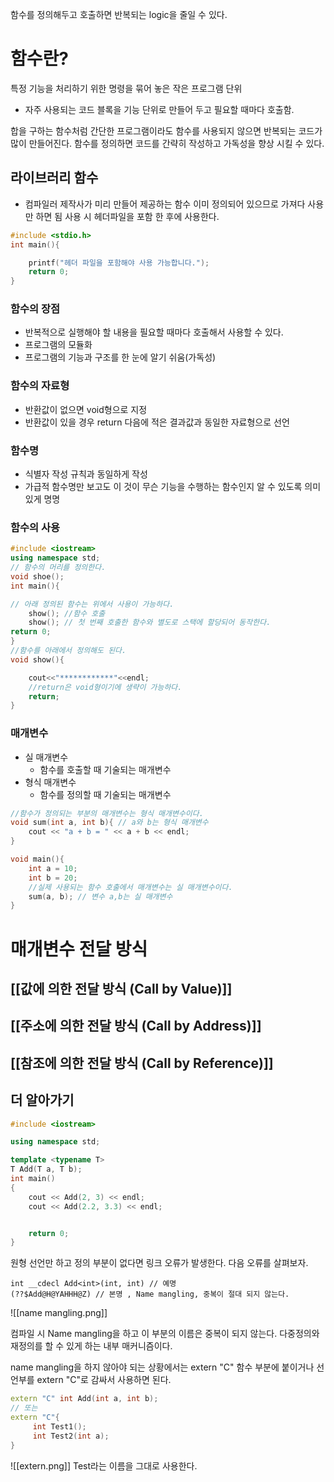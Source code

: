 
함수를 정의해두고 호출하면 반복되는 logic을 줄일 수 있다.

# 함수란?
특정 기능을 처리하기 위한 명령을 묶어 놓은 작은 프로그램 단위
- 자주 사용되는 코드 블록을 기능 단위로 만들어 두고 필요할 때마다 호출함.

합을 구하는 함수처럼 간단한 프로그램이라도 함수를 사용되지 않으면 반복되는 코드가 많이 만들어진다.
함수를 정의하면 코드를 간략히 작성하고 가독성을 향상 시킬 수 있다.
## 라이브러리 함수
 - 컴파일러 제작사가 미리 만들어 제공하는 함수 
이미 정의되어 있으므로 가져다 사용만 하면 됨
사용 시 헤더파일을 포함 한 후에 사용한다.
```cpp
#include <stdio.h>
int main(){

	printf("헤더 파일을 포함해야 사용 가능합니다.");
	return 0;
}

```
### 함수의 장점
 - 반복적으로 실행해야 할 내용을 필요할 때마다 호출해서 사용할 수 있다.
 - 프로그램의 모듈화
 - 프로그램의 기능과 구조를 한 눈에 알기 쉬움(가독성)

### 함수의 자료형
- 반환값이 없으면 void형으로 지정
- 반환값이 있을 경우 return 다음에 적은 결과값과 동일한 자료형으로 선언

### 함수명
- 식별자 작성 규칙과 동일하게 작성
- 가급적 함수명만 보고도 이 것이 무슨 기능을 수행하는 함수인지 알 수 있도록 의미있게 명명


### 함수의 사용
```cpp
#include <iostream>
using namespace std;
// 함수의 머리를 정의한다.
void shoe();
int main(){

// 아래 정의된 함수는 위에서 사용이 가능하다. 
	show(); //함수 호출
	show(); // 첫 번째 호출한 함수와 별도로 스택에 할당되어 동작한다.
return 0;
}
//함수를 아래에서 정의해도 된다.
void show(){

	cout<<"************"<<endl;
	//return은 void형이기에 생략이 가능하다.
	return;
}
```


### 매개변수
- 실 매개변수
   - 함수를 호출할 때 기술되는 매개변수   
- 형식 매개변수 
   -  함수를 정의할 때 기술되는 매개변수   

```cpp
//함수가 정의되는 부분의 매개변수는 형식 매개변수이다.
void sum(int a, int b){ // a와 b는 형식 매개변수
	cout << "a + b = " << a + b << endl;
}

void main(){
	int a = 10;
	int b = 20;
	//실제 사용되는 함수 호출에서 매개변수는 실 매개변수이다.
	sum(a, b); // 변수 a,b는 실 매개변수
}
```



# 매개변수 전달 방식
## [[값에 의한 전달 방식 (Call by Value)]]
## [[주소에 의한 전달 방식 (Call by Address)]]
## [[참조에 의한 전달 방식 (Call by Reference)]]


## 더 알아가기 
```cpp
#include <iostream>

using namespace std;

template <typename T>
T Add(T a, T b);
int main()
{
	cout << Add(2, 3) << endl;	
	cout << Add(2.2, 3.3) << endl;


	return 0;
}
```
원형 선언만 하고 정의 부분이 없다면 링크 오류가 발생한다. 다음 오류를 살펴보자.
```
int __cdecl Add<int>(int, int) // 예명
(??$Add@H@YAHHH@Z) // 본명 , Name mangling, 중복이 절대 되지 않는다.
```
![[name mangling.png]]


컴파일 시 Name mangling을 하고 이 부분의 이름은 중복이 되지 않는다.
다중정의와 재정의를 할 수 있게 하는 내부 매커니즘이다.

name mangling을 하지 않아야 되는 상황에서는 extern "C" 함수 부분에 붙이거나 선언부를
extern "C"로 감싸서 사용하면 된다.

```cpp
extern "C" int Add(int a, int b);
// 또는
extern "C"{
	 int Test1();
	 int Test2(int a);
}
```

![[extern.png]]
Test라는 이름을 그대로 사용한다.


